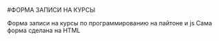 #ФОРМА ЗАПИСИ НА КУРСЫ

Форма записи на курсы по программированию на пайтоне и js
Cама форма сделана на HTML
 
